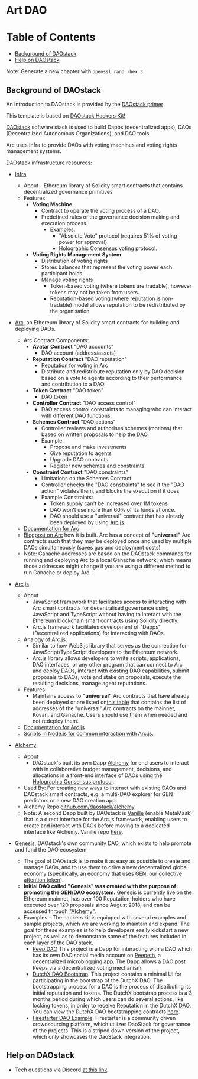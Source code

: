 # Art DAO

# Table of Contents
  * [Background of DAOstack](#chapter-5f0881)
  * [Help on DAOstack](#chapter-b1b53c)

Note: Generate a new chapter with `openssl rand -hex 3`

## Background of DAOstack <a id="chapter-5f0881"></a>

An introduction to DAOstack is provided by the [DAOstack primer](https://medium.com/daostack/an-explanation-of-daostack-in-fairly-simple-terms-d0e034739c5a)

This template is based on [DAOstack Hackers Kit!](https://github.com/daostack/DAOstack-Hackers-Kit)

[DAOstack](https://daostack.io) software stack is used to build Dapps (decentralized apps), DAOs (Decentralized Autonomous Organizations), and DAO tools.

Arc uses Infra to provide DAOs with voting machines and voting rights management systems.

DAOstack infrastructure resources: 

* [Infra](https://github.com/daostack/infra)
  * About - Ethereum library of Solidity smart contracts that contains decentralized governance primitives 
  * Features
    * **Voting Machine**
      * Contract to operate the voting process of a DAO.
      * Predefined rules of the governance decision making and execution process.
        * Examples:
          * "Absolute Vote" protocol (requires 51% of voting power for approval)
          * [Holographic Consensus](https://www.youtube.com/watch?v=1De0MoStSkY) voting protocol.
    * **Voting Rights Management System**
      * Distribution of voting rights
      * Stores balances that represent the voting power each participant holds
      * Manage voting rights 
        * Token-based voting (where tokens are tradable), however tokens may not be taken from users.
        * Reputation-based voting (where reputation is non-tradable) model allows reputation to be redistributed by the organisation

* [Arc](https://github.com/daostack/arc), an Ethereum library of Solidity smart contracts for building and deploying DAOs.
  * Arc Contract Components:
    * **Avatar Contract** "DAO accounts"
      * DAO account (address/assets)
    * **Reputation Contract** "DAO reputation"
      * Reputation for voting in Arc
      * Distribute and redistribute reputation only by DAO decision based on a vote to agents according to their performance and contribution to a DAO.
    * **Token Contract** "DAO token"
      * DAO token
    * **Controller Contract** "DAO access control"
      * DAO access control constraints to managing who can interact with different DAO functions.
    * **Schemes Contract** "DAO actions"
      * Controller reviews and authorises schemes (motions) that based on written proposals to help the DAO.
      * Example:
        * Propose and make investments
        * Give reputation to agents
        * Upgrade DAO contracts
        * Register new schemes and constraints.
    * **Constraint Contract** "DAO constraints"
      * Limitations on the Schemes Contract
      * Controller checks the "DAO constraints" to see if the "DAO action" violates them, and blocks the execution if it does
      * Example Constraints:
        * Token supply can't be increased over 1M tokens
        * DAO won't use more than 60% of its funds at once.
        * DAO should use a "universal" contract that has already been deployed by using [Arc.js](https://github.com/daostack/arc.js).
  * [Documentation for Arc](https://daostack.github.io/arc)
  * [Blogpost on Arc](https://medium.com/daostack/the-arc-platform-2353229a32fc) how it is built. Arc has a concept of **"universal"** Arc contracts such that they may be deployed once and used by multiple DAOs simultaneously (saves gas and deployment costs)
  * Note: Ganache addresses are based on the DAOstack commands for running and deploying Arc to a local Ganache network, which means those addresses might change if you are using a different method to run Ganache or deploy Arc.
* [Arc.js](https://github.com/daostack/arc.js)
  * About
    * JavaScript framework that facilitates access to interacting with Arc smart contracts for decentralised governance using JavaScript and TypeScript without having to interact with the Ethereum blockchain smart contracts using Solidity directly.
    * Arc.js framework facilitates development of "Dapps" (Decentralized applications) for interacting with DAOs.
  * Analogy of Arc.js:
    * Similar to how Web3.js library that serves as the connection for JavaScript/TypeScript developers to the Ethereum network.
    * Arc.js library allows developers to write scripts, applications, DAO interfaces, or any other program that can connect to Arc and deploy DAOs, interact with existing DAO capabilities, submit proposals to DAOs, vote and stake on proposals, execute the resulting decisions, manage agent reputations.
  * Features:
    * Maintains access to **"universal"** Arc contracts that have already been deployed or are listed on[this table](https://docs.google.com/spreadsheets/d/1hfR-fnnqXEn3Go3x3qoiXJcKSIAYQalSOi52vV2PCTA/edit?usp=sharing) that contains the list of addresses of the "universal" Arc contracts on the mainnet, Kovan, and Ganache. Users should use them when needed and not redeploy them.
  * [Documentation for Arc.js](https://daostack.github.io/arc.js/)
  * [Scripts in Node.js for common interaction with Arc.js](https://github.com/daostack/arc.js-scripts).
* [Alchemy](https://alchemy.daostack.io/)
  * About
    * DAOstack's built its own Dapp [Alchemy](https://alchemy.daostack.io/) for end users to interact with in collaborative budget management, decisions, and allocations in a front-end interface of DAOs using the [Holographic Consensus protocol](https://www.youtube.com/watch?v=1De0MoStSkY&feature=youtu.be&t=11m50s).
  * Used By: For creating new ways to interact with existing DAOs and DAOstack smart contracts, e.g. a multi-DAO explorer for GEN predictors or a new DAO creation app.
  * Alchemy Repo [github.com/daostack/alchemy](https://github.com/daostack/alchemy).
  * Note: A second Dapp built by DAOstack is [Vanille](http://daostack.azurewebsites.net) (enable MetaMask) that is a direct interface for the Arc.js framework, enabling users to create and interact with DAOs before moving to a dedicated interface like Alchemy. Vanille repo [here](https://github.com/daostack/vanille).
* [Genesis](https://alchemy.daostack.io/), DAOstack's own community DAO, which exists to help promote and fund the DAO ecosystem
  * The goal of DAOstack is to make it as easy as possible to create and manage DAOs, and to use them to drive a new decentralized global economy (specifically, an economy that uses [GEN, our collective attention token](https://medium.com/daostack/on-the-utility-of-the-gen-token-eb4f341d770e)).
  * **Initial DAO called "Genesis" was created with the purpose of promoting the GEN/DAO ecosystem.** Genesis is currently live on the Ethereum mainnet, has over 100 Reputation-holders who have executed over 120 proposals since August 2018, and can be accessed through ["Alchemy"](https://alchemy.daostack.io/).
  * Examples - The hackers kit is equipped with several examples and sample projects, which we are working to maintain and expand. The goal for these examples is to help developers easily kickstart a new project, as well as to demonstrate some of the features included in each layer of the DAO stack.
    * [Peep DAO](https://github.com/daostack/DAOstack-Hackers-Kit/tree/master/peepeth-dao-example) This project is a Dapp for interacting with a DAO which has its own DAO social media account on [Peepeth](Peepeth.com), a decentralized microblogging app. The Dapp allows a DAO post Peeps via a decentralized voting mechanism.
    * [DutchX DAO Bootstrap](https://github.com/daostack/DAOstack-Hackers-Kit/tree/master/dutchx-bootstrap). This project contains a minimal UI for participating in the bootstrap of the DutchX DAO. The bootstrapping process for a DAO is the process of distributing its initial reputation and tokens. The DutchX bootstrap process is a 3 months period during which users can do several actions, like locking tokens, in order to receive Reputation in the DutchX DAO. You can view the DutchX DAO bootstrapping contracts [here](https://github.com/daostack/arc/tree/master/contracts/schemes).
    * [Firestarter DAO Example](https://github.com/daostack/DAOstack-Hackers-Kit/tree/master/firestarter-example). Firestarter is a community driven crowdsourcing platform, which utilizes DaoStack for governance of the projects. This is a striped down version of the project, which only showcases the DaoStack integration.

## Help on DAOstack <a id="chapter-b1b53c"></a>

* Tech questions via Discord [at this link](https://discord.gg/cHZ8Ha9).
